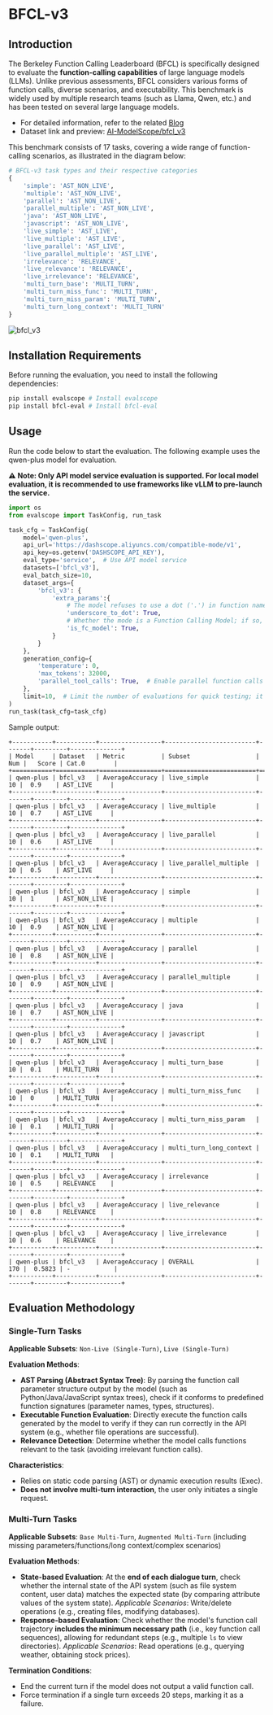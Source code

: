# BFCL-v3

## Introduction

The Berkeley Function Calling Leaderboard (BFCL) is specifically designed to evaluate the **function-calling capabilities** of large language models (LLMs). Unlike previous assessments, BFCL considers various forms of function calls, diverse scenarios, and executability. This benchmark is widely used by multiple research teams (such as Llama, Qwen, etc.) and has been tested on several large language models.

- For detailed information, refer to the related [Blog](https://gorilla.cs.berkeley.edu/blogs/13_bfcl_v3_multi_turn.html)
- Dataset link and preview: [AI-ModelScope/bfcl_v3](https://modelscope.cn/datasets/AI-ModelScope/bfcl_v3/summary)

This benchmark consists of 17 tasks, covering a wide range of function-calling scenarios, as illustrated in the diagram below:

```python
# BFCL-v3 task types and their respective categories
{
    'simple': 'AST_NON_LIVE',
    'multiple': 'AST_NON_LIVE',
    'parallel': 'AST_NON_LIVE',
    'parallel_multiple': 'AST_NON_LIVE',
    'java': 'AST_NON_LIVE',
    'javascript': 'AST_NON_LIVE',
    'live_simple': 'AST_LIVE',
    'live_multiple': 'AST_LIVE',
    'live_parallel': 'AST_LIVE',
    'live_parallel_multiple': 'AST_LIVE',
    'irrelevance': 'RELEVANCE',
    'live_relevance': 'RELEVANCE',
    'live_irrelevance': 'RELEVANCE',
    'multi_turn_base': 'MULTI_TURN',
    'multi_turn_miss_func': 'MULTI_TURN',
    'multi_turn_miss_param': 'MULTI_TURN',
    'multi_turn_long_context': 'MULTI_TURN'
}
```

![bfcl_v3](https://sail-moe.oss-cn-hangzhou.aliyuncs.com/yunlin/images/evalscope/doc/bfcl_v3.jpg)

## Installation Requirements

Before running the evaluation, you need to install the following dependencies:

```bash
pip install evalscope # Install evalscope
pip install bfcl-eval # Install bfcl-eval
```

## Usage

Run the code below to start the evaluation. The following example uses the qwen-plus model for evaluation.

**⚠️ Note: Only API model service evaluation is supported. For local model evaluation, it is recommended to use frameworks like vLLM to pre-launch the service.**

```python
import os
from evalscope import TaskConfig, run_task

task_cfg = TaskConfig(
    model='qwen-plus',
    api_url='https://dashscope.aliyuncs.com/compatible-mode/v1',
    api_key=os.getenv('DASHSCOPE_API_KEY'),
    eval_type='service',  # Use API model service
    datasets=['bfcl_v3'],
    eval_batch_size=10,
    dataset_args={
        'bfcl_v3': {
            'extra_params':{
                # The model refuses to use a dot ('.') in function names; set this to automatically convert dots to underscores during evaluation.
                'underscore_to_dot': True,
                # Whether the mode is a Function Calling Model; if so, function calling-related configurations will be enabled; otherwise, prompts will be used to bypass function calling.
                'is_fc_model': True,
            }
        }
    },
    generation_config={
        'temperature': 0,
        'max_tokens': 32000,
        'parallel_tool_calls': True,  # Enable parallel function calls
    },
    limit=10,  # Limit the number of evaluations for quick testing; it is recommended to remove this for formal evaluations
)
run_task(task_cfg=task_cfg)
```

Sample output:

```text
+-----------+-----------+-----------------+-------------------------+-------+---------+--------------+
| Model     | Dataset   | Metric          | Subset                  |   Num |   Score | Cat.0        |
+===========+===========+=================+=========================+=======+=========+==============+
| qwen-plus | bfcl_v3   | AverageAccuracy | live_simple             |    10 |  0.9    | AST_LIVE     |
+-----------+-----------+-----------------+-------------------------+-------+---------+--------------+
| qwen-plus | bfcl_v3   | AverageAccuracy | live_multiple           |    10 |  0.7    | AST_LIVE     |
+-----------+-----------+-----------------+-------------------------+-------+---------+--------------+
| qwen-plus | bfcl_v3   | AverageAccuracy | live_parallel           |    10 |  0.6    | AST_LIVE     |
+-----------+-----------+-----------------+-------------------------+-------+---------+--------------+
| qwen-plus | bfcl_v3   | AverageAccuracy | live_parallel_multiple  |    10 |  0.5    | AST_LIVE     |
+-----------+-----------+-----------------+-------------------------+-------+---------+--------------+
| qwen-plus | bfcl_v3   | AverageAccuracy | simple                  |    10 |  1      | AST_NON_LIVE |
+-----------+-----------+-----------------+-------------------------+-------+---------+--------------+
| qwen-plus | bfcl_v3   | AverageAccuracy | multiple                |    10 |  0.9    | AST_NON_LIVE |
+-----------+-----------+-----------------+-------------------------+-------+---------+--------------+
| qwen-plus | bfcl_v3   | AverageAccuracy | parallel                |    10 |  0.8    | AST_NON_LIVE |
+-----------+-----------+-----------------+-------------------------+-------+---------+--------------+
| qwen-plus | bfcl_v3   | AverageAccuracy | parallel_multiple       |    10 |  0.9    | AST_NON_LIVE |
+-----------+-----------+-----------------+-------------------------+-------+---------+--------------+
| qwen-plus | bfcl_v3   | AverageAccuracy | java                    |    10 |  0.7    | AST_NON_LIVE |
+-----------+-----------+-----------------+-------------------------+-------+---------+--------------+
| qwen-plus | bfcl_v3   | AverageAccuracy | javascript              |    10 |  0.7    | AST_NON_LIVE |
+-----------+-----------+-----------------+-------------------------+-------+---------+--------------+
| qwen-plus | bfcl_v3   | AverageAccuracy | multi_turn_base         |    10 |  0.1    | MULTI_TURN   |
+-----------+-----------+-----------------+-------------------------+-------+---------+--------------+
| qwen-plus | bfcl_v3   | AverageAccuracy | multi_turn_miss_func    |    10 |  0      | MULTI_TURN   |
+-----------+-----------+-----------------+-------------------------+-------+---------+--------------+
| qwen-plus | bfcl_v3   | AverageAccuracy | multi_turn_miss_param   |    10 |  0.1    | MULTI_TURN   |
+-----------+-----------+-----------------+-------------------------+-------+---------+--------------+
| qwen-plus | bfcl_v3   | AverageAccuracy | multi_turn_long_context |    10 |  0.1    | MULTI_TURN   |
+-----------+-----------+-----------------+-------------------------+-------+---------+--------------+
| qwen-plus | bfcl_v3   | AverageAccuracy | irrelevance             |    10 |  0.5    | RELEVANCE    |
+-----------+-----------+-----------------+-------------------------+-------+---------+--------------+
| qwen-plus | bfcl_v3   | AverageAccuracy | live_relevance          |    10 |  0.8    | RELEVANCE    |
+-----------+-----------+-----------------+-------------------------+-------+---------+--------------+
| qwen-plus | bfcl_v3   | AverageAccuracy | live_irrelevance        |    10 |  0.6    | RELEVANCE    |
+-----------+-----------+-----------------+-------------------------+-------+---------+--------------+
| qwen-plus | bfcl_v3   | AverageAccuracy | OVERALL                 |   170 |  0.5823 | -            |
+-----------+-----------+-----------------+-------------------------+-------+---------+--------------+ 
```

## Evaluation Methodology

### Single-Turn Tasks

**Applicable Subsets**: `Non-Live (Single-Turn)`, `Live (Single-Turn)`

**Evaluation Methods**:

- **AST Parsing (Abstract Syntax Tree)**: By parsing the function call parameter structure output by the model (such as Python/Java/JavaScript syntax trees), check if it conforms to predefined function signatures (parameter names, types, structures).
- **Executable Function Evaluation**: Directly execute the function calls generated by the model to verify if they can run correctly in the API system (e.g., whether file operations are successful).
- **Relevance Detection**: Determine whether the model calls functions relevant to the task (avoiding irrelevant function calls).

**Characteristics**:

- Relies on static code parsing (AST) or dynamic execution results (Exec).
- **Does not involve multi-turn interaction**, the user only initiates a single request.

### Multi-Turn Tasks

**Applicable Subsets**: `Base Multi-Turn`, `Augmented Multi-Turn` (including missing parameters/functions/long context/complex scenarios)

**Evaluation Methods**:
- **State-based Evaluation**: At the **end of each dialogue turn**, check whether the internal state of the API system (such as file system content, user data) matches the expected state (by comparing attribute values of the system state). *Applicable Scenarios*: Write/delete operations (e.g., creating files, modifying databases).
- **Response-based Evaluation**: Check whether the model's function call trajectory **includes the minimum necessary path** (i.e., key function call sequences), allowing for redundant steps (e.g., multiple `ls` to view directories). *Applicable Scenarios*: Read operations (e.g., querying weather, obtaining stock prices).

**Termination Conditions**:
- End the current turn if the model does not output a valid function call.
- Force termination if a single turn exceeds 20 steps, marking it as a failure.
